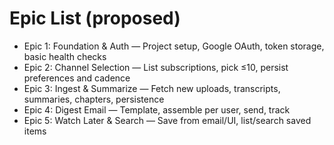 # Epic List (proposed)
- Epic 1: Foundation & Auth — Project setup, Google OAuth, token storage, basic health checks
- Epic 2: Channel Selection — List subscriptions, pick ≤10, persist preferences and cadence
- Epic 3: Ingest & Summarize — Fetch new uploads, transcripts, summaries, chapters, persistence
- Epic 4: Digest Email — Template, assemble per user, send, track
- Epic 5: Watch Later & Search — Save from email/UI, list/search saved items
